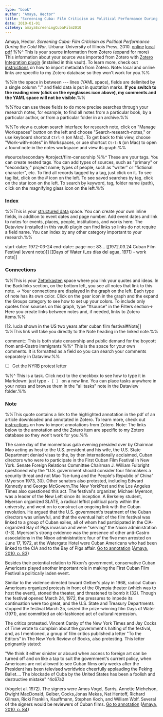 ```yaml
---
type: "book"
author: "Amaya, Hector"
title: "Screening Cuba: Film Criticism as Political Performance During the Cold War"
date: 2010-01-01
citekey: amayaScreeningCubaFilm2010
---
```

Amaya, Hector. _Screening Cuba: Film Criticism as Political Performance During the Cold War_. Urbana: University of Illinois Press, 2010.
[online](http://zotero.org/users/40/items/FNBY5ZA2) [local](zotero://select/library/items/FNBY5ZA2) [pdf](file:///Users/er/zotero/storage/P7ES36W9/Amaya_Screening%20Cuba%20Film%20Criticism%20as%20Political%20Perfor_2010.pdf)
%%^ This is your source information from Zotero (expand for more)
 This information about your source was imported from Zotero with [Zotero Integration plugin](https://github.com/mgmeyers/obsidian-zotero-integration) (installed in this vault). To learn more, check out [instructions](https://publish.obsidian.md/history-notes/From+Zotero+Annotations+to+Obsidian+Research+Notes) on how to import metadata from Zotero. 
 Note: local and online links are specific to my Zotero database so they won't work for you.%%

 %%In the space in between --- lines (YAML space), fields are delimited by a single column ":" and field data is put in quotation marks. __If you switch to the reading view (click on the eyeglasses icon above), my comments and the YAML space will not be visible.__%%

 %%You can use these fields to do more precise searches through your research notes, for example, to find all notes from a particular book, by a particular author, or from a particular folder in an archive.%% 

 %%To view a custom search interface for research note, click on "Manage Workspaces" button on the left and choose "Search-research-notes," or use keyboard shortcut `Ctrl-S` (on Mac). To get back to this view, choose "Work-with-notes" in Workspaces, or use shortcut `Ctrl-N` (on Mac) to open a found note in the notes workspace and view its graph.%%

#source/secondary
#project/film-censorship
%%^ These are your tags. 
 You can create nested tags. You can add types of sources, such as "primary" or "secondary;" project name; types of people, such as "writer" or "fictional character", etc. 
 To find all records tagged by a tag, just click on it.
 To see tag list, click on the # icon on the left. 
 To see saved searches by tag, click on the star icon on the left. To search by keyword, tag, folder name (path), click on the magnifying glass icon on the left.%%
### Index
%%This is your [structured data](https://port.sas.ac.uk/mod/book/view.php?id=75&chapterid=129) space. 
 You can create your own inline fields, in addition to event dates and page number. Add event dates and link to notes for events, places, people, institutions, and works here. The Dataview (installed in this vault) plugin can find links so links do not require a field name. You can index by any other category important to your research.%%
 
start-date:: 1972-03-24
end-date::
page-no:: 83...
[[1972.03.24 Cuban Film Festival (event note)]]
[[Days of Water (Los días del agua, 1971) - work note]]

### Connections
%%This is your [Zettelkasten](https://en.wikipedia.org/wiki/Zettelkasten) space where you link your quotes and ideas.
 In the Backlinks section, on the bottom left, you see all notes that link to this note. ->
 Your connections are displayed in the graph on the left. Each type of note has its own color. Click on the gear icon in the graph and the expand the Groups category to see how to set up your colors. To include only quotes from sources on this graph, type "#source" in the Filters section->
 Here you create links between notes and, if needed, links to Zotero items.%%

[[2. lucia shown in the US two years after cuban film festival#Note]]
%%This link will take you directly to the Note heading in the linked note.%%
 
comment:: This is both state censorship and public demand for the boycott from anti-Castro immigrants
%%^ This is the space for your own comments. 
 It is formatted as a field so you can search your comments separately in Dataview.%%

- [ ] Get the NYRB protest letter

%%^ This is a task. 
 Click next to the checkbox to see how to type it in Markdown: just type `- [ ] ` on a new line. You can place tasks anywhere in your notes and browse them in the "all tasks" note in the Dataview folder.%%
 
### Note
%%This quote contains a link to the highlighted annotation in the pdf of an article downloaded and annotated in Zotero. 
 To learn more, check out [instructions](https://publish.obsidian.md/history-notes/From+Zotero+Annotations+to+Obsidian+Research+Notes) on how to import annotations from Zotero. 
 Note: The links below to the annotation and the Zotero item are specific to my Zotero database so they won't work for you.%%
 
The same day of the momentous gala evening presided over by Chairman Mao acting as host to the U.S. president and his wife, the U.S. State Department denied visas to the, by then internationally acclaimed, Cuban directors who were to participate in the First Cuban Film Festival in New York. Senate Foreign Relations Committee Chairman J. William Fulbright questioned why the "U.S. government should consider four filmmakers a security threat and not Mao Tse-tung and the People's Republic of China" (Myerson 1973, 30). Other senators also protested, including Edward Kennedy and George McGovern.The New YorkPost and the Los Angeles Times also questioned this act. The festival's organizer, Michael Myerson, was a leader of the New Left since its inception. A Berkeley student, Myerson organized SLATE, a radical leftist political party within the university, and went on to construct an ongoing link with the Cuban revolution. He argued that the U.S. government's treatment of the Cuban directors was unlawful, and that the eventual halt of the film festival was linked to a group of Cuban exiles, all of whom had participated in the CIA-organized Bay of Pigs invasion and were "serving" the Nixon administration (1-3). Myerson's strong evidence was the presence of other anti-Castro associations in the Nixon administration: four of the five men arrested on June 17, 1972, at the Watergate Hotel were Cuban Americans who had been linked to the CIA and to the Bay of Pigs affair. [Go to annotation](zotero://open-pdf/library/items/P7ES36W9?page=83&annotation=9Y3TZADV) ([Amaya, 2010, p. 83](zotero://select/library/items/FNBY5ZA2))

Besides their potential relation to Nixon's government, conservative Cuban Americans played another important role in making the First Cuban Film Festival a politically laden event. 

Similar to the violence directed toward Gelber's play in 1968, radical Cuban Americans organized protests in front of the Olympia theater (which was to host the event), stoned the theater, and threatened to bomb it (32). Though the festival opened March 24, 1972, the pressures to impede its continuation were too great, and the U.S. State and Treasury Departments stopped the festival March 25, seized the prize-winning film Days of Water (1971), and committed an old-fashioned act of cultural repression. 

The critics protested. Vincent Canby of the New York Times and Jay Cocks of Time wrote to complain about the government's halting of the festival, and, as I mentioned, a group of film critics published a letter "To the Editors" in The New York Review of Books, also protesting. This letter poignantly stated: 

"We think it either sinister or absurd when access to foreign art can be turned off and on like a tap to suit the government's current policy, when Americans are not allowed to see Cuban films only weeks after the President has been televised worldwide cheerfully applauding the Peking Ballet.... The blockade of Cuba by the United States has been a foolish and destructive mistake"  ^4c67a2

(Vogelet al. 1972). The signers were Amos Vogel, Sarris, Annette Michelson, Dwight MacDonald, Gelber, Cocks,Jonas Mekas, Nat Hentoff, Richard Gilman, Ricki Franklin, Kauffmann, Stephen Koch, and William Wolf. Several of the signers would be reviewers of Cuban films. [Go to annotation](zotero://open-pdf/library/items/P7ES36W9?page=84&annotation=LZC4ECHZ) ([Amaya, 2010, p. 84](zotero://select/library/items/FNBY5ZA2))
